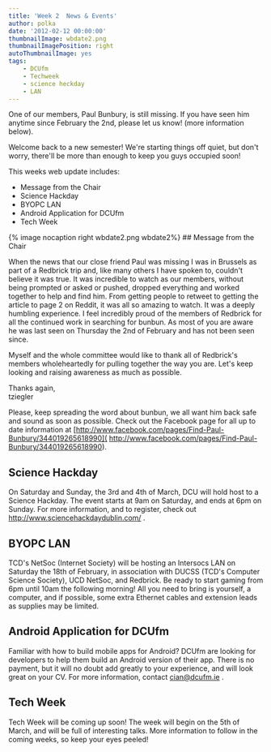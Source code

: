 ```yaml
---
title: 'Week 2  News & Events'
author: polka
date: '2012-02-12 00:00:00'
thumbnailImage: wbdate2.png
thumbnailImagePosition: right
autoThumbnailImage: yes
tags:
	- DCUfm
	- Techweek
	- science heckday
	- LAN
---
```

One of our members, Paul Bunbury, is still missing. If you have seen him anytime since February the 2nd, please let us know! (more information below).  

Welcome back to a new semester! We're starting things off quiet, but don't worry, there'll be more than enough to keep you guys occupied soon!

This weeks web update includes:

*   Message from the Chair
*   Science Hackday
*   BYOPC LAN
*   Android Application for DCUfm
*   Tech Week

 <!-- more -->
{% image nocaption right wbdate2.png wbdate2%} ## Message from the Chair

When the news that our close friend Paul was missing I was in Brussels as part of a Redbrick trip and, like many others I have spoken to, couldn't believe it was true. It was incredible to watch as our members, without being prompted or asked or pushed, dropped everything and worked together to help and find him. From getting people to retweet to getting the article to page 2 on Reddit, it was all so amazing to watch. It was a deeply humbling experience. I feel incredibly proud of the members of Redbrick for all the continued work in searching for bunbun. As most of you are aware he was last seen on Thursday the 2nd of February and has not been seen since.

Myself and the whole committee would like to thank all of Redbrick's members wholeheartedly for pulling together the way you are. Let's keep looking and raising awareness as much as possible.

Thanks again,  
tziegler  

Please, keep spreading the word about bunbun, we all want him back safe and sound as soon as possible. Check out the Facebook page for all up to date information at [http://www.facebook.com/pages/Find-Paul-Bunbury/344019265618990]( http://www.facebook.com/pages/Find-Paul-Bunbury/344019265618990).

## Science Hackday

On Saturday and Sunday, the 3rd and 4th of March, DCU will hold host to a Science Hackday. The event starts at 9am on Saturday, and ends at 6pm on Sunday. For more information, and to register, check out http://www.sciencehackdaydublin.com/ .  

## BYOPC LAN

TCD's NetSoc (Internet Society) will be hosting an Intersocs LAN on Saturday the 18th of February, in association with DUCSS (TCD's Computer Science Society), UCD NetSoc, and Redbrick. Be ready to start gaming from 6pm until 10am the following morning! All you need to bring is yourself, a computer, and if possible, some extra Ethernet cables and extension leads as supplies may be limited.

## Android Application for DCUfm

Familiar with how to build mobile apps for Android? DCUfm are looking for developers to help them build an Android version of their app. There is no payment, but it will no doubt add greatly to your experience, and will look great on your CV. For more information, contact cian@dcufm.ie .

## Tech Week

Tech Week will be coming up soon! The week will begin on the 5th of March, and will be full of interesting talks. More information to follow in the coming weeks, so keep your eyes peeled!

